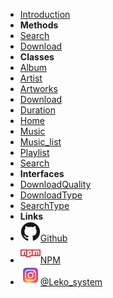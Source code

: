 <!-- markdownlint-disable-next-line first-line-heading -->
- [Introduction](index)
- **Methods**
- [Search](search)
- [Download](download)
- **Classes**
- [Album](album)
- [Artist](song)
- [Artworks](themes)
- [Download](customization)
- [Duration](options)
- [Home](plugin-authors)
- [Music](markdown)
- [Music_list](changelog)
- [Playlist](changelog)
- [Search](changelog)
- **Interfaces**
- [DownloadQuality](downloadquality)
- [DownloadType](downloadtype)
- [SearchType](searchtype)
- **Links**
- [![Github](/assets/img/github.svg)Github](https://github.com/Alexis06030631/ytmusic_api/)
- [![NPM](/assets/img/npm.svg)NPM](https://www.npmjs.com/package/ytmusic_api_unofficial)
- [![Instagram](/assets/img/instagram.svg)@Leko_system](https://instagram.com/leko_system)